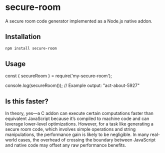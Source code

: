 # secure-room

A secure room code generator implemented as a Node.js native addon.

## Installation

```bash
npm install secure-room
```

## Usage

const { secureRoom } = require('my-secure-room');

console.log(secureRoom()); // Example output: "act-about-5927"

## Is this faster?

In theory, yes—a C addon can execute certain computations faster than equivalent JavaScript because it’s compiled to machine code and can leverage lower-level optimizations. However, for a task like generating a secure room code, which involves simple operations and string manipulations, the performance gain is likely to be negligible. In many real-world cases, the overhead of crossing the boundary between JavaScript and native code may offset any raw performance benefits.